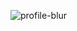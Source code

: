 ![profile-blur](https://capsule-render.vercel.app/api?type=blur&color=B9E0FD&height=300&text=neuliii%20Github&fontSize=60&fontColor=ffffff)

<!--
**neuliii/neuliii** is a ✨ _special_ ✨ repository because its `README.md` (this file) appears on your GitHub profile.

Here are some ideas to get you started:

- 🔭 I’m currently working on ...
- 🌱 I’m currently learning ...
- 👯 I’m looking to collaborate on ...
- 🤔 I’m looking for help with ...
- 💬 Ask me about ...
- 📫 How to reach me: ...
- 😄 Pronouns: ...
- ⚡ Fun fact: ...
-->
